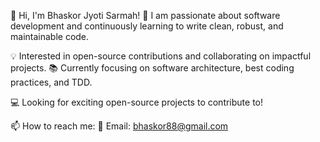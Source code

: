 👋 Hi, I'm Bhaskor Jyoti Sarmah!
🚀 I am passionate about software development and continuously learning to write clean, robust, and maintainable code.

💡 Interested in open-source contributions and collaborating on impactful projects.
📚 Currently focusing on software architecture, best coding practices, and TDD.

💻 Looking for exciting open-source projects to contribute to!

📫 How to reach me:
📧 Email: bhaskor88@gmail.com
